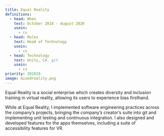 ```yaml
---
title: Equal Reality
definitions:
  - head: When
    text: October 2018 - August 2020
    usein:
      - cv
  - head: Roles
    text: Head of Technology
    usein:
      - cv
  - head: Technology
    text: Unity, C#, git
    usein:
      - cv
priority: 201810
image: mixedreality.png
---
```


Equal Reality is a social enterprise which creates diversity and inclusion training in virtual reality, allowing its users to experience bias firsthand.

While at Equal Reality, I implemented software engineering practices across the company’s projects, bringing the company’s creator’s suite into git and implementing unit testing and continuous integration. I also designed and developed features for the apps themselves, including a suite of accessibility features for VR.
